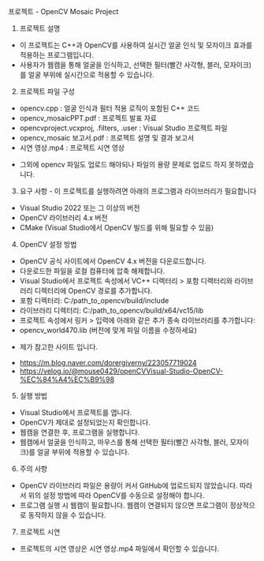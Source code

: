 프로젝트 - OpenCV Mosaic Project

1) 프로젝트 설명
- 이 프로젝트는 C++과 OpenCV를 사용하여 실시간 얼굴 인식 및 모자이크 효과를 적용하는 프로그램입니다. 
- 사용자가 웹캠을 통해 얼굴을 인식하고, 선택한 필터(빨간 사각형, 블러, 모자이크)를 얼굴 부위에 실시간으로 적용할 수 있습니다.

2) 프로젝트 파일 구성
- opencv.cpp : 얼굴 인식과 필터 적용 로직이 포함된 C++ 코드
- opencv_mosaicPPT.pdf : 프로젝트 발표 자료
- opencvproject.vcxproj, .filters, .user : Visual Studio 프로젝트 파일
- opencv_mosaic 보고서.pdf : 프로젝트 설명 및 결과 보고서
- 시연 영상.mp4 : 프로젝트 시연 영상

* 그외에 opencv 파일도 업로드 해야되나 파일의 용량 문제로 업로드 하지 못하였습니다.

3) 요구 사항 - 이 프로젝트를 실행하려면 아래의 프로그램과 라이브러리가 필요합니다
- Visual Studio 2022 또는 그 이상의 버전
- OpenCV 라이브러리 4.x 버전
- CMake (Visual Studio에서 OpenCV 빌드를 위해 필요할 수 있음)

4) OpenCV 설정 방법
- OpenCV 공식 사이트에서 OpenCV 4.x 버전을 다운로드합니다.
- 다운로드한 파일을 로컬 컴퓨터에 압축 해제합니다.
- Visual Studio에서 프로젝트 속성에서 VC++ 디렉터리 > 포함 디렉터리와 라이브러리 디렉터리에 OpenCV 경로를 추가합니다.
- 포함 디렉터리: C:/path_to_opencv/build/include
- 라이브러리 디렉터리: C:/path_to_opencv/build/x64/vc15/lib
- 프로젝트 속성에서 링커 > 입력에 아래와 같은 추가 종속 라이브러리를 추가합니다:
- opencv_world470.lib (버전에 맞게 파일 이름을 수정하세요)

* 제가 참고한 사이트 입니다.
- https://m.blog.naver.com/dorergiverny/223057719024 
- https://velog.io/@mouse0429/openCVVisual-Studio-OpenCV-%EC%84%A4%EC%B9%98

5) 실행 방법
- Visual Studio에서 프로젝트를 엽니다.
- OpenCV가 제대로 설정되었는지 확인합니다.
- 웹캠을 연결한 후, 프로그램을 실행합니다.
- 웹캠에서 얼굴을 인식하고, 마우스를 통해 선택한 필터(빨간 사각형, 블러, 모자이크)를 얼굴 부위에 적용할 수 있습니다.

6) 주의 사항
- OpenCV 라이브러리 파일은 용량이 커서 GitHub에 업로드되지 않았습니다. 따라서 위의 설정 방법에 따라 OpenCV를 수동으로 설정해야 합니다.
- 프로그램 실행 시 웹캠이 필요합니다. 웹캠이 연결되지 않으면 프로그램이 정상적으로 동작하지 않을 수 있습니다.

7) 프로젝트 시연
- 프로젝트의 시연 영상은 시연 영상.mp4 파일에서 확인할 수 있습니다.
